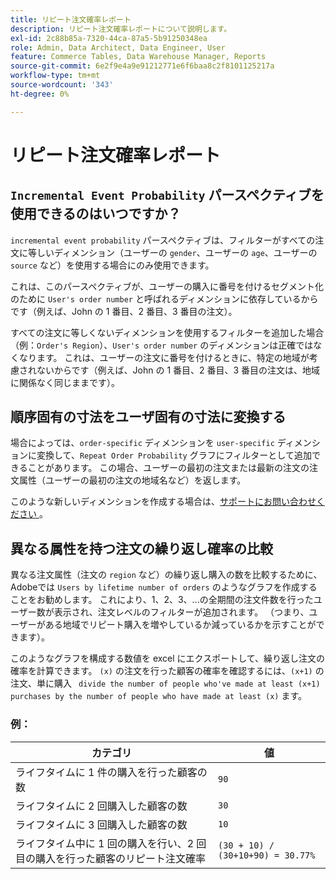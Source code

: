 ```yaml
---
title: リピート注文確率レポート
description: リピート注文確率レポートについて説明します。
exl-id: 2c88b85a-7320-44ca-87a5-5b91250348ea
role: Admin, Data Architect, Data Engineer, User
feature: Commerce Tables, Data Warehouse Manager, Reports
source-git-commit: 6e2f9e4a9e91212771e6f6baa8c2f8101125217a
workflow-type: tm+mt
source-wordcount: '343'
ht-degree: 0%

---
```


# リピート注文確率レポート

## `Incremental Event Probability` パースペクティブを使用できるのはいつですか？

`incremental event probability` パースペクティブは、フィルターがすべての注文に等しいディメンション（ユーザーの `gender`、ユーザーの `age`、ユーザーの `source` など）を使用する場合にのみ使用できます。

これは、このパースペクティブが、ユーザーの購入に番号を付けるセグメント化のために `User's order number` と呼ばれるディメンションに依存しているからです（例えば、John の 1 番目、2 番目、3 番目の注文）。

すべての注文に等しくないディメンションを使用するフィルターを追加した場合（例：`Order's Region`）、`User's order number` のディメンションは正確ではなくなります。 これは、ユーザーの注文に番号を付けるときに、特定の地域が考慮されないからです（例えば、John の 1 番目、2 番目、3 番目の注文は、地域に関係なく同じままです）。

## 順序固有の寸法をユーザ固有の寸法に変換する

場合によっては、`order-specific` ディメンションを `user-specific` ディメンションに変換して、`Repeat Order Probability` グラフにフィルターとして追加できることがあります。 この場合、ユーザーの最初の注文または最新の注文の注文属性（ユーザーの最初の注文の地域名など）を返します。

このような新しいディメンションを作成する場合は、[&#x200B; サポートにお問い合わせください &#x200B;](https://experienceleague.adobe.com/docs/commerce-knowledge-base/kb/troubleshooting/miscellaneous/mbi-service-policies.html?lang=ja)。

## 異なる属性を持つ注文の繰り返し確率の比較

異なる注文属性（注文の `region` など）の繰り返し購入の数を比較するために、Adobeでは `Users by lifetime number of orders` のようなグラフを作成することをお勧めします。 これにより、1、2、3、...の全期間の注文件数を行ったユーザー数が表示され、注文レベルのフィルターが追加されます。 （つまり、ユーザーがある地域でリピート購入を増やしているか減っているかを示すことができます）。

このようなグラフを構成する数値を excel にエクスポートして、繰り返し注文の確率を計算できます。 `(x)` の注文を行った顧客の確率を確認するには、`(x+1)` の注文、単に購入 ` divide the number of people who've made at least (x+1) purchases by the number of people who have made at least (x)` ます。

### 例：

| カテゴリ | 値 |
|---|---|
| ライフタイムに 1 件の購入を行った顧客の数 | `90` |
| ライフタイムに 2 回購入した顧客の数 | `30` |
| ライフタイムに 3 回購入した顧客の数 | `10` |
| ライフタイム中に 1 回の購入を行い、2 回目の購入を行った顧客のリピート注文確率 | `(30 + 10) / (30+10+90) = 30.77%` |
